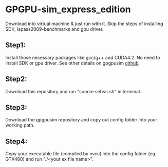 # GPGPU-sim_express_edition
Download into virtual machine &amp; just run with it. Skip the steps of installing SDK, ispass2009-benchmarks and gpu driver.

## Step1: 
Install those necessary packages like gcc/g++ and CUDA4.2. No need to install SDK or gpu driver. See other details on gpgpusim [github](https://github.com/gpgpu-sim/gpgpu-sim_distribution).

## Step2: 
Download this repository and run "source setvar.sh" in terminal.

## Step3: 
Download the gpgpusim repository and copy out config folder into your working path.

## Step4: 
Copy your executable file (compiled by nvcc) into the config folder (eg. GTX480) and run "./\<your ex file name\>".
